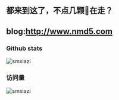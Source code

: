 ## 都来到这了，不点几颗🌟在走？

## blog:http://www.nmd5.com

### Github stats
![smxiazi](https://github-readme-stats.vercel.app/api?username=smxiazi&show_icons=true&theme=tokyonight)


### 访问量
![smxiazi](https://profile-counter.glitch.me/smxiazi/count.svg)
